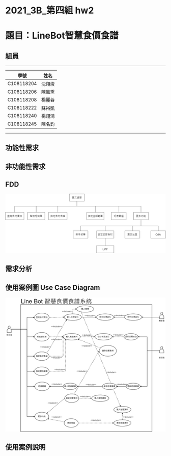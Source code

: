 # 2021_3B_第四組 hw2
# 題目：LineBot智慧食價食譜

## 組員
***
| 學號  | 姓名  | 
| :------------: |:---------------:|
| C108118204 | 沈翔竣 | 
| C108118206 | 陳風熏 | 
| C108118208 | 楊麗蓉 | 
| C108118222 | 蘇裕凱 | 
| C108118240 | 楊翔鴻 | 
| C108118245 | 陳名鈞 | 
***
## 功能性需求

## 非功能性需求

## FDD
![FDD](FDD.jpg "FDD")

## 需求分析

## 使用案例圖 Use Case Diagram
![UCD](UCD.jpg "UCD")

## 使用案例說明

